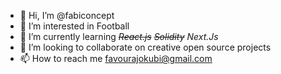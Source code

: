 - 👋 Hi, I’m @fabiconcept
- 👀 I’m interested in Football 
- 🌱 I’m currently learning *~~React.js~~* *~~Solidity~~* *Next.Js*
- 💞️ I’m looking to collaborate on creative open source projects
- 📫 How to reach me favourajokubi@gmail.com

<!---
fabiconcept/fabiconcept is a ✨ special ✨ repository because its `README.md` (this file) appears on your GitHub profile.
You can click the Preview link to take a look at your changes.
--->
